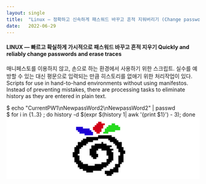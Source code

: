 ```yaml
---
layout:	single
title:	"Linux — 정확하고 신속하게 패스워드 바꾸고 흔적 지워버리기 (Change passwords and erase traces accurately and quickly)"
date:	2022-06-29
---
```


  #### LINUX — 빠르고 확실하게 가시적으로 패스워드 바꾸고 흔적 지우기 Quickly and reliably change passwords and erase traces

매니페스토를 이용하지 않고, 손으로 하는 환경에서 사용하기 위한 스크립트. 실수를 예방할 수 있는 대신 평문으로 입력되는 만큼 히스토리를 없애기 위한 처리작업이 있다.  
 Scripts for use in hand-to-hand environments without using manifestos. Instead of preventing mistakes, there are processing tasks to eliminate history as they are entered in plain text.

$ echo "CurrentPW1\nNewpassWord2\nNewpassWord2" | passwd  
$ for i in {1..3} ; do history -d $(expr $(history 1| awk '{print $1}') - 3); done![](/assets/img/1*kXb2dHnwQdRL26PjEb0JgQ.png)  